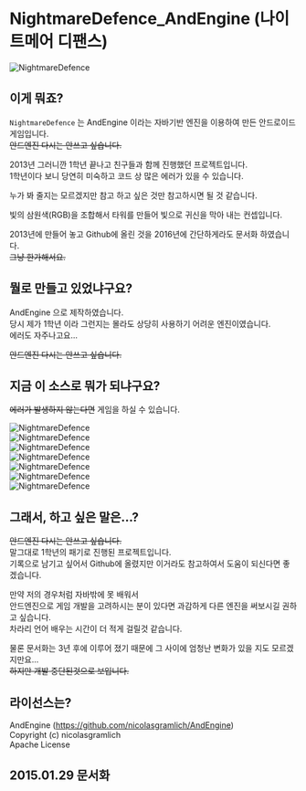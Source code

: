 # NightmareDefence_AndEngine (나이트메어 디팬스)

![NightmareDefence](http://i.imgur.com/jRA0H2b.png)

## 이게 뭐죠?

`NightmareDefence` 는 AndEngine 이라는 자바기반 엔진을 이용하여 만든 안드로이드 게임입니다.  
~~안드엔진 다시는 안쓰고 싶습니다.~~

2013년 그러니깐 1학년 끝나고 친구들과 함께 진행했던 프로젝트입니다.  
1학년이다 보니 당연히 미숙하고
코드 상 많은 에러가 있을 수 있습니다.  

누가 봐 줄지는 모르겠지만
참고 하고 싶은 것만 참고하시면 될 것 같습니다.

빛의 삼원색(RGB)을 조합해서 타워를 만들어 빛으로 귀신을 막아 내는 컨셉입니다. 

2013년에 만들어 놓고 Github에 올린 것을 2016년에 간단하게라도 문서화 하였습니다.  
~~그냥 한가해서요.~~

## 뭘로 만들고 있었냐구요?

AndEngine 으로 제작하였습니다.  
당시 제가 1학년 이라 그런지는 몰라도 상당히 사용하기 어려운 엔진이였습니다.  
에러도 자주나고요...

~~안드엔진 다시는 안쓰고 싶습니다.~~

## 지금 이 소스로 뭐가 되냐구요?

~~에러가 발생하지 않는다면~~  게임을 하실 수 있습니다.  

![NightmareDefence](http://i.imgur.com/m7ySkhn.png)  
![NightmareDefence](http://i.imgur.com/ts5eNaR.png)  
![NightmareDefence](http://i.imgur.com/8EaboJj.png)  
![NightmareDefence](http://i.imgur.com/1ecgm3L.png)  
![NightmareDefence](http://i.imgur.com/b6w6Typ.png)  
![NightmareDefence](http://i.imgur.com/PGVRjVu.png)  
![NightmareDefence](http://i.imgur.com/MhOqug4.png)

## 그래서, 하고 싶은 말은...?

~~안드엔진 다시는 안쓰고 싶습니다.~~  
말그대로 1학년의 패기로 진행된 프로젝트입니다.  
기록으로 남기고 싶어서 Github에 올렸지만 이거라도 참고하여서 도움이 되신다면 좋겠습니다.

만약 저의 경우처럼 자바밖에 못 배워서  
안드엔진으로 게임 개발을 고려하시는 분이 있다면 과감하게 다른 엔진을 써보시길 권하고 싶습니다.  
차라리 언어 배우는 시간이 더 적게 걸릴것 같습니다.

물론 문서화는 3년 후에 이루어 졌기 때문에 그 사이에 엄청난 변화가 있을 지도 모르겠지만요...  
~~하지만 개발 중단된것으로 보입니다.~~

## 라이선스는?

AndEngine (https://github.com/nicolasgramlich/AndEngine)  
Copyright (c) nicolasgramlich  
Apache License 

## 2015.01.29 문서화
